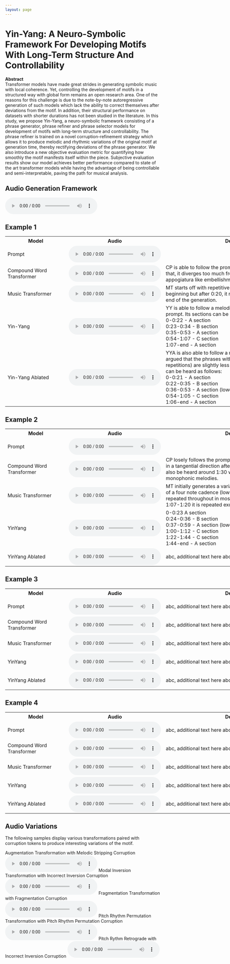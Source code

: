 ```yaml
---
layout: page
---
```


# Yin-Yang: A Neuro-Symbolic Framework For Developing Motifs With Long-Term Structure And Controllability

**Abstract**  
Transformer models have made great strides in generating symbolic music with local coherence. Yet, controlling the development of motifs in a structured way with global form remains an open research area. One of the reasons for this challenge is due to the note-by-note autoregressive generation of such models which lack the ability to correct themselves after deviations from the motif. In addition, their structural performance on datasets with shorter durations has not been studied in the literature. In this study, we propose Yin-Yang, a neuro-symbolic framework consisting of a phrase generator, phrase refiner and phrase selector models for development of motifs with long-term structure and controllability. The phrase refiner is trained on a novel corruption-refinement strategy which allows it to produce melodic and rhythmic variations of the original motif at generation time, thereby rectifying deviations of the phrase generator. We also introduce a new objective evaluation metric for quantifying how smoothly the motif manifests itself within the piece. Subjective evaluation results show our model achieves better performance compared to state of the art transformer models while having the advantage of being controllable and semi-interpretable, paving the path for musical analysis.




## Audio Generation Framework

<audio src="Audio_Generation_Framework/YY_Generation_Framework.mp3" controls ></audio>

## Example 1

<table style="width: 200%;">
    <tr>
        <th style="width: 20%;">Model</th>
        <th style="width: 30%;">Audio</th>
        <th style="width: 50%;">Description</th>
    </tr>
    <tr>
        <td>Prompt</td>
        <td><audio src="Audio_Type_1/NLB150927_01_GT.mp3" controls ></audio></td>
        <td></td>
    </tr>
    <tr>
        <td>Compound Word Transformer</td>
        <td><audio src="Audio_Type_1/NLB150927_01_CP.mp3" controls ></audio></td>
        <td>CP is able to follow the prompt for the first 30 seconds. After that, it diverges too much from the motif, generating excessive appogiatura like embellishments.</td>
    </tr>
    <tr>
        <td>Music Transformer</td>
        <td><audio src="Audio_Type_1/NLB150927_01_MT.mp3" controls ></audio></td>
        <td>MT starts off with repetitive fragment like variations in the beginning but after 0:20, it repeats the same two notes till the end of the generation.</td>
    </tr>
    <tr>
        <td>Yin-Yang</td>
        <td><audio src="Audio_Type_1/NLB150927_01_YY.mp3" controls ></audio></td>
        <td>YY is able to follow a melodic structure while adhering to the prompt. Its sections can be heard as follows: <br>0-0:22 - A section <br> 0:23-0:34 - B section <br> 0:35-0:53 - A section <br> 0:54-1:07 - C section <br> 1:07-end - A section </td>
    </tr>
    <tr>
        <td>Yin-Yang Ablated</td>
        <td><audio src="Audio_Type_1/NLB150927_01_YYA.mp3" controls ></audio></td>
        <td>YYA is also able to follow a melodic structure but it could be argued that the phrases within the sections (not counting exact repetitions) are slightly less similar to that of YY. Its sections can be heard as follows: <br> 0-0:21 - A section <br> 0:22-0:35 - B section <br> 0:36-0:53 - A section (lower octave) <br> 0:54-1:05 - C section <br> 1:06-end - A section</td>
    </tr>
</table>


## Example 2

<table style="width: 200%;">
    <tr>
        <th style="width: 20%;">Model</th>
        <th style="width: 30%;">Audio</th>
        <th style="width: 50%;">Description</th>
    </tr>
    <tr>
        <td>Prompt</td>
        <td><audio src="Audio_Type_2/NLB075093_01_GT.mp3" controls ></audio></td>
        <td></td>
    </tr>
    <tr>
        <td>Compound Word Transformer</td>
        <td><audio src="Audio_Type_2/NLB075093_01_CP.mp3" controls ></audio></td>
        <td>CP losely follows the prompt up until the first minute but goes in a tangential direction after. Overlapping note durations can also be heard around 1:30 which is not desirable for the monophonic melodies.</td>
    </tr>
    <tr>
        <td>Music Transformer</td>
        <td><audio src="Audio_Type_2/NLB075093_01_MT.mp3" controls ></audio></td>
        <td>MT initially generates a variation of the prompt which consists of a four note cadence (low-high-low-same). This cadence is repeated throughout in most of the generated phrases. Around 1:07-1:20 it is repeated excessively. </td>
    </tr>
    <tr>
        <td>YinYang</td>
        <td><audio src="Audio_Type_2/NLB075093_01_YY.mp3" controls ></audio></td>
        <td>0-0:23 A section<br> 0:24-0:36 - B section<br> 0:37-0:59 - A section (lower octave)<br> 1:00-1:12 - C section<br> 1:22-1:44 - C section<br> 1:44-end - A section</td>
    </tr>
    <tr>
        <td>YinYang Ablated</td>
        <td><audio src="Audio_Type_2/NLB075093_01_YYA.mp3" controls ></audio></td>
        <td>abc, additional text here abc, additional text here</td>
    </tr>
</table>

## Example 3

<!-- Adjust the width of the table -->
<!-- <table style="width: 100%;">
    <tr>
        <th style="width: 25%;">Compound Word Transformer</th>
        <th style="width: 25%;">Music Transformer</th>
        <th style="width: 25%;">YinYang</th>
        <th style="width: 25%;">YinYang Ablated</th>
    </tr>
    <tr>
        <td><audio src="Audio_Type_3/tirol12_CP.mp3" controls ></audio></td>
        <td><audio src="Audio_Type_3/tirol12_MT.mp3" controls ></audio></td>
        <td><audio src="Audio_Type_3/tirol12_YY.mp3" controls ></audio></td>
        <td><audio src="Audio_Type_3/tirol12_YYA.mp3" controls ></audio></td>
    </tr>
</table> -->

<table style="width: 200%;">
    <tr>
        <th style="width: 20%;">Model</th>
        <th style="width: 30%;">Audio</th>
        <th style="width: 50%;">Description</th>
    </tr>
    <tr>
        <td>Prompt</td>
        <td><audio src="Audio_Type_3/tirol12_GT.mp3" controls ></audio></td>
        <td>abc, additional text here abc, additional text here</td>
    </tr>
    <tr>
        <td>Compound Word Transformer</td>
        <td><audio src="Audio_Type_3/tirol12_CP.mp3" controls ></audio></td>
        <td>abc, additional text here abc, additional text here</td>
    </tr>
    <tr>
        <td>Music Transformer</td>
        <td><audio src="Audio_Type_3/tirol12_MT.mp3" controls ></audio></td>
        <td>abc, additional text here abc, additional text here</td>
    </tr>
    <tr>
        <td>YinYang</td>
        <td><audio src="Audio_Type_3/tirol12_YY.mp3" controls ></audio></td>
        <td>abc, additional text here abc, additional text here</td>
    </tr>
    <tr>
        <td>YinYang Ablated</td>
        <td><audio src="Audio_Type_3/tirol12_YYA.mp3" controls ></audio></td>
        <td>abc, additional text here abc, additional text here</td>
    </tr>
</table>

## Example 4

<!-- Adjust the width of the table -->
<!-- <table style="width: 100%;">
    <tr>
        <th style="width: 25%;">Compound Word Transformer</th>
        <th style="width: 25%;">Music Transformer</th>
        <th style="width: 25%;">YinYang</th>
        <th style="width: 25%;">YinYang Ablated</th>
    </tr>
    <tr>
        <td><audio src="Audio_Type_4/NLB011074_01_CP.mp3" controls ></audio></td>
        <td><audio src="Audio_Type_4/NLB011074_01_MT.mp3" controls ></audio></td>
        <td><audio src="Audio_Type_4/NLB011074_01_YY.mp3" controls ></audio></td>
        <td><audio src="Audio_Type_4/NLB011074_01_YYA.mp3" controls ></audio></td>
    </tr>
</table> -->

<table style="width: 200%;">
    <tr>
        <th style="width: 20%;">Model</th>
        <th style="width: 30%;">Audio</th>
        <th style="width: 50%;">Description</th>
    </tr>
    <tr>
        <td>Prompt</td>
        <td><audio src="Audio_Type_4/NLB011074_01_GT.mp3" controls ></audio></td>
        <td>abc, additional text here abc, additional text here</td>
    </tr>
    <tr>
        <td>Compound Word Transformer</td>
        <td><audio src="Audio_Type_4/NLB011074_01_CP.mp3" controls ></audio></td>
        <td>abc, additional text here abc, additional text here</td>
    </tr>
    <tr>
        <td>Music Transformer</td>
        <td><audio src="Audio_Type_4/NLB011074_01_MT.mp3" controls ></audio></td>
        <td>abc, additional text here abc, additional text here</td>
    </tr>
    <tr>
        <td>YinYang</td>
        <td><audio src="Audio_Type_4/NLB011074_01_YY.mp3" controls ></audio></td>
        <td>abc, additional text here abc, additional text here</td>
    </tr>
    <tr>
        <td>YinYang Ablated</td>
        <td><audio src="Audio_Type_4/NLB011074_01_YYA.mp3" controls ></audio></td>
        <td>abc, additional text here abc, additional text here</td>
    </tr>
</table>


## Audio Variations
The following samples display various transformations paired with corruption tokens to produce interesting variations of the motif.

Augmentation Transformation with Melodic Stripping Corruption
<audio src="Audio_Variations/han1006_mono_expand_melody_combined.mp3" controls ></audio>
Modal Inversion Transformation with Incorrect Inversion Corruption
<audio src="Audio_Variations/han1006_mono_invert_melody_strict_combined.mp3" controls ></audio>
Fragmentation Transformation with Fragmentation Corruption
<audio src="Audio_Variations/han1006_mono_fragmentation_combined.mp3" controls ></audio>
Pitch Rhythm Permutation Transformation with Pitch Rhythm Permutation Corruption
<audio src="Audio_Variations/han1006_mono_permute_melody_pitch_rhythm_combined.mp3" controls ></audio>
Pitch Rythm Retrograde with Incorrect Inversion Corruption
<audio src="Audio_Variations/han1006_mono_retrograde_melody_pitch_rhythm_combined.mp3" controls ></audio>


<!-- We finally present some audio samples of separations produced by the system. By cross-referencing the cluster index with the histogram shown above, it is possible to recognize the class of sources characteristic of each cluster. -->


<!-- ### Example 0

Mix
<audio src="audio/4/mix.wav" controls ></audio>
Cluster 3 (Drums)
<audio src="audio/4/3.wav" controls ></audio>
Cluster 5 (Drums)
<audio src="audio/4/5.wav" controls ></audio>
Cluster 6 (Bass/Toms)
<audio src="audio/4/6.wav" controls ></audio>
Cluster 12 (Crash)
<audio src="audio/4/12.wav" controls ></audio>
Cluster 14 (Vocals)
<audio src="audio/4/14.wav" controls ></audio>

### Example 1

Mix
<audio src="audio/5/mix.wav" controls ></audio>
Cluster 3 (Drums)
<audio src="audio/5/3.wav" controls ></audio>
Cluster 5 (Drums)
<audio src="audio/5/5.wav" controls ></audio>
Cluster 6 (Bass/Toms)
<audio src="audio/5/6.wav" controls ></audio>
Cluster 8 (Guitar)
<audio src="audio/5/8.wav" controls ></audio>

### Example 2

Mix
<audio src="audio/3/mix.wav" controls ></audio>
Cluster 3 (Drums)
<audio src="audio/3/3.wav" controls ></audio>
Cluster 5 (Drums)
<audio src="audio/3/5.wav" controls ></audio>
Cluster 10 (Misc)
<audio src="audio/3/10.wav" controls ></audio>
Cluster 14 (Vocals)
<audio src="audio/3/14.wav" controls ></audio>

### Example 3

Mix
<audio src="audio/6/mix.wav" controls ></audio>
Cluster 3 (Drums)
<audio src="audio/6/3.wav" controls ></audio>
Cluster 5 (Drums)
<audio src="audio/6/5.wav" controls ></audio>
Cluster 6 (Bass/Toms)
<audio src="audio/6/6.wav" controls ></audio>
Cluster 12 (Crash)
<audio src="audio/6/12.wav" controls ></audio>
Cluster 14 (Vocals)
<audio src="audio/6/14.wav" controls ></audio>


### Example 4

Mix
<audio src="audio/0/mix.wav" controls ></audio>
Cluster 6 (Bass/Toms)
<audio src="audio/0/6.wav" controls ></audio>
Cluster 8 (Guitar)
<audio src="audio/0/8.wav" controls ></audio>
Cluster 14 (Vocals)
<audio src="audio/0/14.wav" controls ></audio>

### Example 5

Mix
<audio src="audio/1/mix.wav" controls ></audio>
Cluster 3 (Drums)
<audio src="audio/1/3.wav" controls ></audio>
Cluster 5 (Drums)
<audio src="audio/1/5.wav" controls ></audio>
Cluster 8 (Guitar)
<audio src="audio/1/8.wav" controls ></audio>
Cluster 12 (Crash)
<audio src="audio/1/12.wav" controls ></audio>
Cluster 14 (Vocals)
<audio src="audio/1/14.wav" controls ></audio>




 -->
